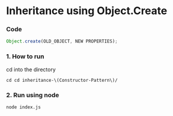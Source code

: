 # Inheritance using Object.Create

### Code
```javascript
Object.create(OLD_OBJECT, NEW PROPERTIES);
```

### 1. How to run
cd into the directory
```
cd cd inheritance-\(Constructor-Pattern\)/
```

### 2. Run using node
```
node index.js
```
